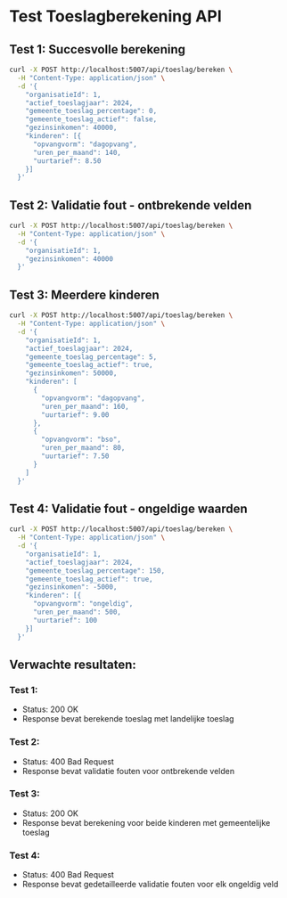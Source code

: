 # Test Toeslagberekening API

## Test 1: Succesvolle berekening

```bash
curl -X POST http://localhost:5007/api/toeslag/bereken \
  -H "Content-Type: application/json" \
  -d '{
    "organisatieId": 1,
    "actief_toeslagjaar": 2024,
    "gemeente_toeslag_percentage": 0,
    "gemeente_toeslag_actief": false,
    "gezinsinkomen": 40000,
    "kinderen": [{
      "opvangvorm": "dagopvang",
      "uren_per_maand": 140,
      "uurtarief": 8.50
    }]
  }'
```

## Test 2: Validatie fout - ontbrekende velden

```bash
curl -X POST http://localhost:5007/api/toeslag/bereken \
  -H "Content-Type: application/json" \
  -d '{
    "organisatieId": 1,
    "gezinsinkomen": 40000
  }'
```

## Test 3: Meerdere kinderen

```bash
curl -X POST http://localhost:5007/api/toeslag/bereken \
  -H "Content-Type: application/json" \
  -d '{
    "organisatieId": 1,
    "actief_toeslagjaar": 2024,
    "gemeente_toeslag_percentage": 5,
    "gemeente_toeslag_actief": true,
    "gezinsinkomen": 50000,
    "kinderen": [
      {
        "opvangvorm": "dagopvang",
        "uren_per_maand": 160,
        "uurtarief": 9.00
      },
      {
        "opvangvorm": "bso",
        "uren_per_maand": 80,
        "uurtarief": 7.50
      }
    ]
  }'
```

## Test 4: Validatie fout - ongeldige waarden

```bash
curl -X POST http://localhost:5007/api/toeslag/bereken \
  -H "Content-Type: application/json" \
  -d '{
    "organisatieId": 1,
    "actief_toeslagjaar": 2024,
    "gemeente_toeslag_percentage": 150,
    "gemeente_toeslag_actief": true,
    "gezinsinkomen": -5000,
    "kinderen": [{
      "opvangvorm": "ongeldig",
      "uren_per_maand": 500,
      "uurtarief": 100
    }]
  }'
```

## Verwachte resultaten:

### Test 1: 
- Status: 200 OK
- Response bevat berekende toeslag met landelijke toeslag

### Test 2:
- Status: 400 Bad Request
- Response bevat validatie fouten voor ontbrekende velden

### Test 3:
- Status: 200 OK
- Response bevat berekening voor beide kinderen met gemeentelijke toeslag

### Test 4:
- Status: 400 Bad Request
- Response bevat gedetailleerde validatie fouten voor elk ongeldig veld